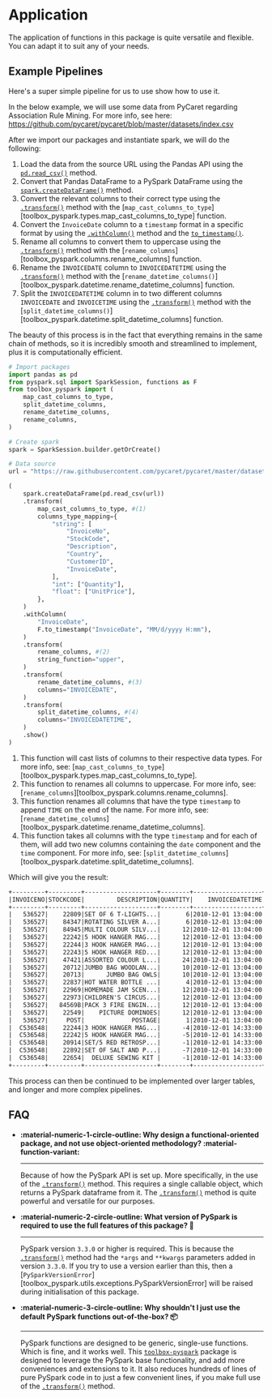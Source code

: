# Application

The application of functions in this package is quite versatile and flexible. You can adapt it to suit any of your needs.

## Example Pipelines

Here's a super simple pipeline for us to use show how to use it.

In the below example, we will use some data from PyCaret regarding Association Rule Mining. For more info, see here: https://github.com/pycaret/pycaret/blob/master/datasets/index.csv

After we import our packages and instantiate spark, we will do the following:

1. Load the data from the source URL using the Pandas API using the [`pd.read_csv()`][.read_csv] method.
1. Convert that Pandas DataFrame to a PySpark DataFrame using the [`spark.createDataFrame()`][.createDataFrame] method.
1. Convert the relevant columns to their correct type using the [`.transform()`][.transform] method with the [`map_cast_columns_to_type`][toolbox_pyspark.types.map_cast_columns_to_type] function.
1. Convert the `InvoiceDate` column to a `timestamp` format in a specific format by using the [`.withColumn()`][.withColumn] method and the [`to_timestamp()`][to_timestamp].
1. Rename all columns to convert them to uppercase using the [`.transform()`][.transform] method with the [`rename_columns`][toolbox_pyspark.columns.rename_columns] function.
1. Rename the `INVOICEDATE` column to `INVOICEDATETIME` using the [`.transform()`][.transform] method with the [`rename_datetime_columns()`][toolbox_pyspark.datetime.rename_datetime_columns] function.
1. Split the `INVOICEDATETIME` column in to two different columns `INVOICEDATE` and `INVOICETIME` using the [`.transform()`][.transform] method with the [`split_datetime_columns()`][toolbox_pyspark.datetime.split_datetime_columns] function.

The beauty of this process is in the fact that everything remains in the same chain of methods, so it is incredibly smooth and streamlined to implement, plus it is computationally efficient.

```{.py .python linenums="1" title="Simple Example"}
# Import packages
import pandas as pd
from pyspark.sql import SparkSession, functions as F
from toolbox_pyspark import (
    map_cast_columns_to_type,
    split_datetime_columns,
    rename_datetime_columns,
    rename_columns,
)

# Create spark
spark = SparkSession.builder.getOrCreate()

# Data source
url = "https://raw.githubusercontent.com/pycaret/pycaret/master/datasets/germany.csv"

(
    spark.createDataFrame(pd.read_csv(url))
    .transform(
        map_cast_columns_to_type, #(1)
        columns_type_mapping={
            "string": [
                "InvoiceNo",
                "StockCode",
                "Description",
                "Country",
                "CustomerID",
                "InvoiceDate",
            ],
            "int": ["Quantity"],
            "float": ["UnitPrice"],
        },
    )
    .withColumn(
        "InvoiceDate",
        F.to_timestamp("InvoiceDate", "MM/d/yyyy H:mm"),
    )
    .transform(
        rename_columns, #(2)
        string_function="upper",
    )
    .transform(
        rename_datetime_columns, #(3)
        columns="INVOICEDATE",
    )
    .transform(
        split_datetime_columns, #(4)
        columns="INVOICEDATETIME",
    )
    .show()
)
```

1. This function will cast lists of columns to their respective data types. For more info, see: [`map_cast_columns_to_type`][toolbox_pyspark.types.map_cast_columns_to_type].
2. This function to renames all columns to uppercase. For more info, see: [`rename_columns`][toolbox_pyspark.columns.rename_columns].
3. This function renames all columns that have the type `timestamp` to append `TIME` on the end of the name. For more info, see: [`rename_datetime_columns`][toolbox_pyspark.datetime.rename_datetime_columns].
4. This function takes all columns with the type `timestamp` and for each of them, will add two new columns containing the `date` component and the `time` component. For more info, see: [`split_datetime_columns`][toolbox_pyspark.datetime.split_datetime_columns].

Which will give you the result:

```txt
+---------+---------+--------------------+--------+-------------------+---------+----------+-------+-----------+-----------+
|INVOICENO|STOCKCODE|         DESCRIPTION|QUANTITY|    INVOICEDATETIME|UNITPRICE|CUSTOMERID|COUNTRY|INVOICEDATE|INVOICETIME|
+---------+---------+--------------------+--------+-------------------+---------+----------+-------+-----------+-----------+
|   536527|    22809|SET OF 6 T-LIGHTS...|       6|2010-12-01 13:04:00|     2.95|     12662|Germany| 2010-12-01|   13:04:00|
|   536527|    84347|ROTATING SILVER A...|       6|2010-12-01 13:04:00|     2.55|     12662|Germany| 2010-12-01|   13:04:00|
|   536527|    84945|MULTI COLOUR SILV...|      12|2010-12-01 13:04:00|     0.85|     12662|Germany| 2010-12-01|   13:04:00|
|   536527|    22242|5 HOOK HANGER MAG...|      12|2010-12-01 13:04:00|     1.65|     12662|Germany| 2010-12-01|   13:04:00|
|   536527|    22244|3 HOOK HANGER MAG...|      12|2010-12-01 13:04:00|     1.95|     12662|Germany| 2010-12-01|   13:04:00|
|   536527|    22243|5 HOOK HANGER RED...|      12|2010-12-01 13:04:00|     1.65|     12662|Germany| 2010-12-01|   13:04:00|
|   536527|    47421|ASSORTED COLOUR L...|      24|2010-12-01 13:04:00|     0.42|     12662|Germany| 2010-12-01|   13:04:00|
|   536527|    20712|JUMBO BAG WOODLAN...|      10|2010-12-01 13:04:00|     1.95|     12662|Germany| 2010-12-01|   13:04:00|
|   536527|    20713|      JUMBO BAG OWLS|      10|2010-12-01 13:04:00|     1.95|     12662|Germany| 2010-12-01|   13:04:00|
|   536527|    22837|HOT WATER BOTTLE ...|       4|2010-12-01 13:04:00|     4.65|     12662|Germany| 2010-12-01|   13:04:00|
|   536527|    22969|HOMEMADE JAM SCEN...|      12|2010-12-01 13:04:00|     1.45|     12662|Germany| 2010-12-01|   13:04:00|
|   536527|    22973|CHILDREN'S CIRCUS...|      12|2010-12-01 13:04:00|     1.65|     12662|Germany| 2010-12-01|   13:04:00|
|   536527|   84569B|PACK 3 FIRE ENGIN...|      12|2010-12-01 13:04:00|     1.25|     12662|Germany| 2010-12-01|   13:04:00|
|   536527|    22549|    PICTURE DOMINOES|      12|2010-12-01 13:04:00|     1.45|     12662|Germany| 2010-12-01|   13:04:00|
|   536527|     POST|             POSTAGE|       1|2010-12-01 13:04:00|     18.0|     12662|Germany| 2010-12-01|   13:04:00|
|  C536548|    22244|3 HOOK HANGER MAG...|      -4|2010-12-01 14:33:00|     1.95|     12472|Germany| 2010-12-01|   14:33:00|
|  C536548|    22242|5 HOOK HANGER MAG...|      -5|2010-12-01 14:33:00|     1.65|     12472|Germany| 2010-12-01|   14:33:00|
|  C536548|    20914|SET/5 RED RETROSP...|      -1|2010-12-01 14:33:00|     2.95|     12472|Germany| 2010-12-01|   14:33:00|
|  C536548|    22892|SET OF SALT AND P...|      -7|2010-12-01 14:33:00|     1.25|     12472|Germany| 2010-12-01|   14:33:00|
|  C536548|    22654|  DELUXE SEWING KIT |      -1|2010-12-01 14:33:00|     5.95|     12472|Germany| 2010-12-01|   14:33:00|
+---------+---------+--------------------+--------+-------------------+---------+----------+-------+-----------+-----------+
```

This process can then be continued to be implemented over larger tables, and longer and more complex pipelines.

## FAQ

<div class="grid cards" markdown>


- **:material-numeric-1-circle-outline: Why design a functional-oriented package, and not use object-oriented methodology? :material-function-variant:**

    ---

    Because of how the PySpark API is set up. More specifically, in the use of the [`.transform()`][.transform] method. This requires a single callable object, which returns a PySpark dataframe from it. The [`.transform()`][.transform] method is quite powerful and versatile for our purposes.

- **:material-numeric-2-circle-outline: What version of PySpark is required to use the full features of this package? :1234:**

    ---

    PySpark version `3.3.0` or higher is required. This is because the [`.transform()`][.transform] method had the `*args` and `**kwargs` parameters added in version `3.3.0`. If you try to use a version earlier than this, then a [`PySparkVersionError`][toolbox_pyspark.utils.exceptions.PySparkVersionError] will be raised during initialisation of this package.

- **:material-numeric-3-circle-outline: Why shouldn't I just use the default PySpark functions out-of-the-box? :package:**

    ---

    PySpark functions are designed to be generic, single-use functions. Which is fine, and it works well. This [`toolbox-pyspark`][toolbox-pyspark] package is designed to leverage the PySpark base functionality, and add more conveniences and extensions to it. It also reduces hundreds of lines of pure PySpark code in to just a few convenient lines, if you make full use of the [`.transform()`][.transform] method.

</div>

[.read_csv]: https://pandas.pydata.org/docs/reference/api/pandas.read_csv.html
[to_timestamp]: https://spark.apache.org/docs/latest/api/python/reference/pyspark.sql/api/pyspark.sql.functions.to_timestamp.html
[.createDataFrame]: https://spark.apache.org/docs/latest/api/python/reference/pyspark.sql/api/pyspark.sql.SparkSession.createDataFrame.html
[.withColumn]: https://spark.apache.org/docs/latest/api/python/reference/pyspark.sql/api/pyspark.sql.DataFrame.withColumn.html
[.transform]: https://spark.apache.org/docs/latest/api/python/reference/pyspark.sql/api/pyspark.sql.DataFrame.transform.html
[toolbox-pyspark]: https://data-science-extensions.com/toolbox-pyspark/
